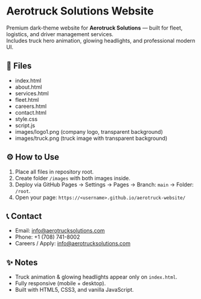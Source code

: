 # Aerotruck Solutions Website

Premium dark-theme website for **Aerotruck Solutions** — built for fleet, logistics, and driver management services.  
Includes truck hero animation, glowing headlights, and professional modern UI.

## 🧱 Files
- index.html
- about.html
- services.html
- fleet.html
- careers.html
- contact.html
- style.css
- script.js
- images/logo1.png (company logo, transparent background)
- images/truck.png (truck image with transparent background)

## ⚙️ How to Use
1. Place all files in repository root.
2. Create folder `/images` with both images inside.
3. Deploy via GitHub Pages → Settings → Pages → Branch: `main` → Folder: `/root`.
4. Open your page: `https://<username>.github.io/aerotruck-website/`

## 📞 Contact
- Email: info@aerotrucksolutions.com  
- Phone: +1 (708) 741-8002  
- Careers / Apply: info@aerotrucksolutions.com

## ✨ Notes
- Truck animation & glowing headlights appear only on `index.html`.
- Fully responsive (mobile + desktop).
- Built with HTML5, CSS3, and vanilla JavaScript.
